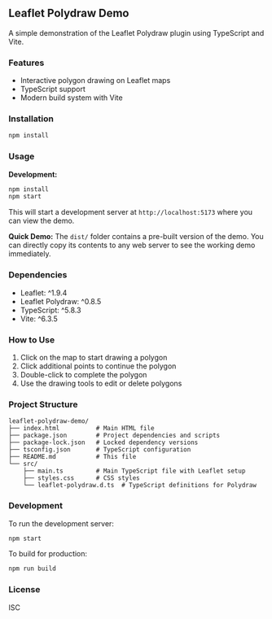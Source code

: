 ## Leaflet Polydraw Demo

A simple demonstration of the Leaflet Polydraw plugin using TypeScript and Vite.

### Features

- Interactive polygon drawing on Leaflet maps
- TypeScript support
- Modern build system with Vite

### Installation

```bash
npm install
```

### Usage

**Development:**
```bash
npm install
npm start
```

This will start a development server at `http://localhost:5173` where you can view the demo.

**Quick Demo:**
The `dist/` folder contains a pre-built version of the demo. You can directly copy its contents to any web server to see the working demo immediately.

### Dependencies

- Leaflet: ^1.9.4
- Leaflet Polydraw: ^0.8.5
- TypeScript: ^5.8.3
- Vite: ^6.3.5

### How to Use

1. Click on the map to start drawing a polygon
2. Click additional points to continue the polygon
3. Double-click to complete the polygon
4. Use the drawing tools to edit or delete polygons

### Project Structure

```
leaflet-polydraw-demo/
├── index.html          # Main HTML file
├── package.json        # Project dependencies and scripts
├── package-lock.json   # Locked dependency versions
├── tsconfig.json       # TypeScript configuration
├── README.md           # This file
└── src/
    ├── main.ts         # Main TypeScript file with Leaflet setup
    ├── styles.css      # CSS styles
    └── leaflet-polydraw.d.ts  # TypeScript definitions for Polydraw
```

### Development

To run the development server:
```bash
npm start
```

To build for production:
```bash
npm run build
```

### License

ISC
